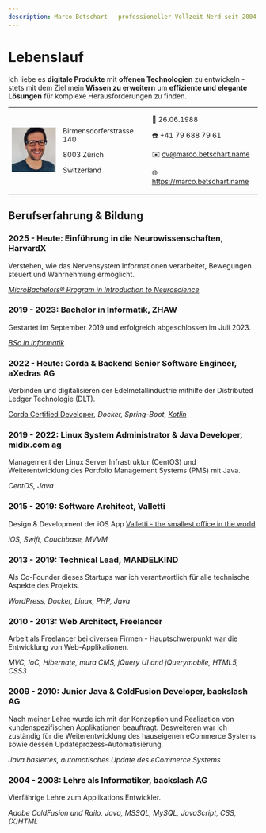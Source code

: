 ```yaml
---
description: Marco Betschart - professioneller Vollzeit-Nerd seit 2004.
---
```


# Lebenslauf

Ich liebe es **digitale Produkte** mit **offenen Technologien** zu entwickeln - stets mit dem Ziel mein **Wissen zu erweitern** um **effiziente und elegante Lösungen** für komplexe Herausforderungen zu finden.

|                                                                          |                                                                     |                                                                                                                                                                      |
| ------------------------------------------------------------------------ | ------------------------------------------------------------------- | -------------------------------------------------------------------------------------------------------------------------------------------------------------------- |
| ![Portrait of Marco Betschart](.gitbook/assets/marco-betschart-120.jpeg) | <p>Birmensdorferstrasse 140</p><p>8003 Zürich</p><p>Switzerland</p> | <p>🎂 26.06.1988</p><p>☎️ +41 79 688 79 61</p><p>✉️ cv@marco.betschart.name</p><p>🌐 <a href="https://www.marco.betschart.name">https://marco.betschart.name</a></p> |

## Berufserfahrung & Bildung

### 2025 - Heute: Einführung in die Neurowissenschaften, HarvardX

Verstehen, wie das Nervensystem Informationen verarbeitet, Bewegungen steuert und Wahrnehmung ermöglicht.

[_MicroBachelors® Program in Introduction to Neuroscience_](https://www.edx.org/bachelors/microbachelors/harvardx-introduction-to-neuroscience)

### 2019 - 2023: Bachelor in Informatik, ZHAW

Gestartet im September 2019 und erfolgreich abgeschlossen im Juli 2023.

[_BSc in Informatik_](https://www.zhaw.ch/de/engineering/studium/bachelorstudium/informatik)

### 2022 - Heute: Corda & Backend Senior Software Engineer, aXedras AG

Verbinden und digitalisieren der Edelmetallindustrie mithilfe der Distributed Ledger Technologie (DLT).

[Corda Certified Developer](https://www.credly.com/badges/cc11d1b5-0c0a-4bd6-8a36-2c590ce38273/public_url)_, Docker, Spring-Boot,_ [_Kotlin_](https://kotlinlang.org/)

### 2019 - 2022: Linux System Administrator & Java Developer, midix.com ag

Management der Linux Server Infrastruktur (CentOS) und Weiterentwicklung des Portfolio Management Systems (PMS) mit Java.

_CentOS, Java_

### 2015 - 2019: Software Architect, Valletti

Design & Development der iOS App [Valletti - the smallest office in the world](https://appadvice.com/app/valletti-2-0/1317613000).

_iOS, Swift, Couchbase, MVVM_

### 2013 - 2019: Technical Lead, MANDELKIND

Als Co-Founder dieses Startups war ich verantwortlich für alle technische Aspekte des Projekts.

_WordPress, Docker, Linux, PHP, Java_

### 2010 - 2013: Web Architect, Freelancer

Arbeit als Freelancer bei diversen Firmen - Hauptschwerpunkt war die Entwicklung von Web-Applikationen.

_MVC, IoC, Hibernate, mura CMS, jQuery UI and jQuerymobile, HTML5, CSS3_

### 2009 - 2010: Junior Java & ColdFusion Developer, backslash AG

Nach meiner Lehre wurde ich mit der Konzeption und Realisation von kundenspezifischen Applikationen beauftragt. Desweiteren war ich zuständig für die Weiterentwicklung des hauseigenen eCommerce Systems sowie dessen Updateprozess-Automatisierung.

_Java basiertes, automatisches Update des eCommerce Systems_

### 2004 - 2008: Lehre als Informatiker, backslash AG

Vierfährige Lehre zum Applikations Entwickler.

_Adobe ColdFusion und Railo, Java, MSSQL, MySQL, JavaScript, CSS, (X)HTML_
